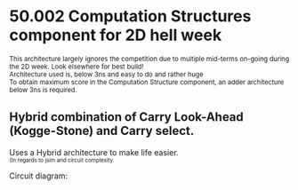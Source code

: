 # 50.002 Computation Structures component for 2D hell week
<sub>This architecture largely ignores the competition due to multiple mid-terms on-going during the 2D week. Look elsewhere for best build!</sub>  
<sub>Architecture used is, below 3ns and easy to do and rather huge</sub>  
<sub>To obtain maximum score in the Computation Structure component, an adder architecture below 3ns is required.</sub>  

## Hybrid combination of Carry Look-Ahead (Kogge-Stone) and Carry select. 

Uses a Hybrid architecture to make life easier.  
<sub><sup>(In regards to jsim and circuit complexity.</sup></sub>  
  
Circuit diagram:

